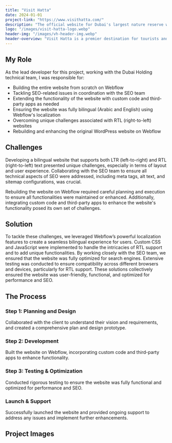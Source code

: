 ```yaml
---
title: "Visit Hatta"
date: 2024-01-01
project-link: "https://www.visithatta.com/"
description: "The official website for Dubai's largest nature reserve with over 350,000 visitor's per season. Hatta is the UAE's favorite outdoor destination, which is managed by Hatta Resorts (a Dubai Holding Company)."
logo: "/images/visit-hatta-logo.webp"
header-img: "/images/vh-header-img.webp"
header-overview: "Visit Hatta is a premier destination for tourists and adventure enthusiasts looking to explore the scenic beauty and cultural heritage of Hatta, UAE. The website provides visitors with comprehensive information about attractions, accommodations, activities, and events. Our goal was to create an engaging and user-friendly platform that effectively promotes Hatta's unique offerings."
---
```


## My Role
As the lead developer for this project, working with the Dubai Holding technical team, I was responsible for:  

- Building the entire website from scratch on Webflow
- Tackling SEO-related issues in coordination with the SEO team
- Extending the functionality of the website with custom code and third-party apps as needed
- Ensuring the website was fully bilingual (Arabic and English) using Webflow's localization
- Overcoming unique challenges associated with RTL (right-to-left) websites
- Rebuilding and enhancing the original WordPress website on Webflow

## Challenges
Developing a bilingual website that supports both LTR (left-to-right) and RTL (right-to-left) text presented unique challenges, especially in terms of layout and user experience. Collaborating with the SEO team to ensure all technical aspects of SEO were addressed, including meta tags, alt text, and sitemap configurations, was crucial. 

Rebuilding the website on Webflow required careful planning and execution to ensure all functionalities were maintained or enhanced. Additionally, integrating custom code and third-party apps to enhance the website's functionality posed its own set of challenges.

## Solution
To tackle these challenges, we leveraged Webflow’s powerful localization features to create a seamless bilingual experience for users. Custom CSS and JavaScript were implemented to handle the intricacies of RTL support and to add unique functionalities. By working closely with the SEO team, we ensured that the website was fully optimized for search engines. Extensive testing was conducted to ensure compatibility across different browsers and devices, particularly for RTL support. These solutions collectively ensured the website was user-friendly, functional, and optimized for performance and SEO.

## The Process

### Step 1: Planning and Design
Collaborated with the client to understand their vision and requirements, and created a comprehensive plan and design prototype.

### Step 2: Development
Built the website on Webflow, incorporating custom code and third-party apps to enhance functionality.

### Step 3: Testing & Optimization
Conducted rigorous testing to ensure the website was fully functional and optimized for performance and SEO.

### Launch & Support
Successfully launched the website and provided ongoing support to address any issues and implement further enhancements.

## Project Images